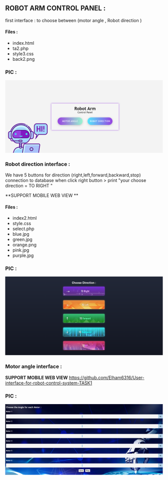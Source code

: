 ## ROBOT ARM CONTROL PANEL :
first interface :
to choose between (motor angle , Robot direction )
#### Files :
 * index.html
 * ta2.php
 * style3.css
 * back2.png 
 
### PIC :
![](https://github.com/Elham6316/User-experience-testing-and-improvement-for-robot-control-system/blob/main/interfaces/maininterface.png)

### Robot direction interface :
We have 5 buttons for direction (right,left,forward,backward,stop)
connection to database when click right button > print "your choose direction = TO RIGHT "  

**SUPPORT MOBILE WEB VIEW ** 

#### Files : 
* index2.html
* style.css
* select.php
* blue.jpg
* green.jpg
* orange.png
* pink.jpg
* purple.jpg
### PIC :
![](https://github.com/Elham6316/User-experience-testing-and-improvement-for-robot-control-system/blob/main/interfaces/robotdir.png)
### Motor angle interface :

**SUPPORT MOBILE WEB VIEW** 
https://github.com/Elham6316/User-interface-for-robot-control-system-TASK1

### PIC :
![](https://github.com/Elham6316/User-experience-testing-and-improvement-for-robot-control-system/blob/main/interfaces/motorangle.png)


